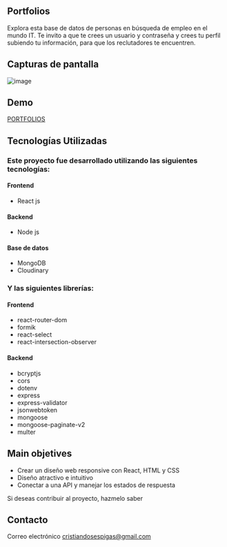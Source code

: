 ## Portfolios

Explora esta  base de datos de personas en búsqueda de empleo en el mundo IT. 
Te invito a que te crees un usuario y contraseña y crees tu perfil subiendo tu información, para que los reclutadores te encuentren.

## Capturas de pantalla

![image](https://github.com/cristianrodriguezz/portafolios/assets/79176713/fe869425-eabd-4b4b-805a-71a7a5f10809)

## Demo
[PORTFOLIOS](https://portafolios-ruddy.vercel.app/)

## Tecnologías Utilizadas

### Este proyecto fue desarrollado utilizando las siguientes tecnologías:

#### Frontend
- React js
#### Backend
- Node js
#### Base de datos
- MongoDB
- Cloudinary


### Y las siguientes librerías:

#### Frontend
- react-router-dom
- formik
- react-select
- react-intersection-observer
#### Backend
- bcryptjs
- cors
- dotenv
- express
- express-validator
- jsonwebtoken
- mongoose
- mongoose-paginate-v2
- multer

## Main objetives

  - Crear un diseño web responsive con React, HTML y CSS
  - Diseño atractivo e intuitivo
  - Conectar a una API y manejar los estados de respuesta


Si deseas contribuir al proyecto, hazmelo saber

## Contacto

Correo electrónico [cristiandosespigas@gmail.com](cristiandosespigas@gmail.com)
